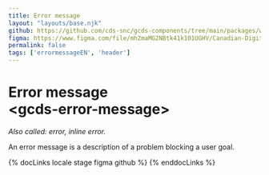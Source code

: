 ```yaml
---
title: Error message
layout: "layouts/base.njk"
github: https://github.com/cds-snc/gcds-components/tree/main/packages/web/src/components/gcds-error-message
figma: https://www.figma.com/file/mh2maMG2NBtk41k1O1UGHV/Canadian-Digital-Service%E2%80%A8---GC-Design-System?node-id=479%3A317&t=ciEmm7GYyGAY73zZ-0
permalink: false
tags: ['errormessageEN', 'header']
---
```


# Error message <br>&lt;gcds-error-message&gt;

_Also called: error, inline error._

An error message is a description of a problem blocking a user goal.

{% docLinks locale stage figma github %}
{% enddocLinks %}


<div class="b-sm b-gray px-250 pt-400 pb-100 my-500">
  <gcds-error-message message="Error message or validation message."></gcds-error-message>
</div>
